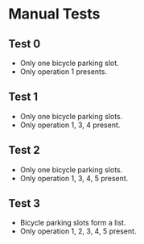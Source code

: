 # Manual Tests

## Test 0

- Only one bicycle parking slot.
- Only operation 1 presents.

## Test 1

- Only one bicycle parking slots.
- Only operation 1, 3, 4 present.

## Test 2

- Only one bicycle parking slots.
- Only operation 1, 3, 4, 5 present.

## Test 3

- Bicycle parking slots form a list.
- Only operation 1, 2, 3, 4, 5 present.